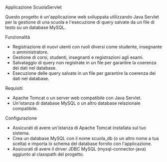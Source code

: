 Applicazione ScuolaServlet

Questo progetto è un'applicazione web sviluppata utilizzando Java Servlet per la gestione di una scuola e l'esecuzione di query salvate da un file di testo su un database MySQL.

Funzionalità
- Registrazione di nuovi utenti con ruoli diversi come studente, insegnante o amministratore.
- Gestione di corsi, studenti, insegnanti e registrazioni agli esami.
- Salvataggio di query non registrate in un file per garantire la coerenza dei dati nel database.
- Esecuzione delle query salvate in un file per garantire la coerenza dei dati nel database.

Requisiti
- Apache Tomcat o un server web compatibile con Java Servlet.
- Un'istanza di database MySQL o un altro database relazionale compatibile.

Configurazione
- Assicurati di avere un'istanza di Apache Tomcat installata sul tuo sistema.
- Crea un database MySQL con il nome scuola_db (o un altro nome a tua scelta) e importa lo schema del database fornito con l'applicazione.
- Assicurati di avere il driver JDBC MySQL (mysql-connector-java) aggiunto al classpath del progetto.
